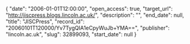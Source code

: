 {
  "date": "2006-01-01T12:00:00", 
  "open_access": true, 
  "target_url": "http://jiscpress.blogs.lincoln.ac.uk/", 
  "description": "", 
  "end_date": null, 
  "title": "JISCPress", 
  "record_id": "20060101T120000/Yv7TygQIA1eCpyWuJb+YMA==", 
  "publisher": "lincoln.ac.uk", 
  "slug": 32899093, 
  "start_date": null
}

